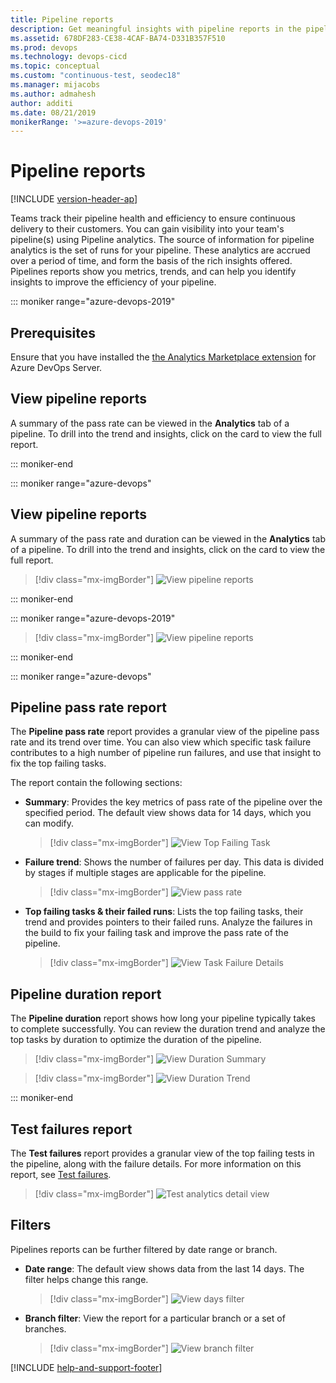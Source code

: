 ```yaml
---
title: Pipeline reports
description: Get meaningful insights with pipeline reports in the pipeline
ms.assetid: 678DF283-CE38-4CAF-BA74-D331B357F510
ms.prod: devops
ms.technology: devops-cicd
ms.topic: conceptual
ms.custom: "continuous-test, seodec18"
ms.manager: mijacobs
ms.author: admahesh
author: additi
ms.date: 08/21/2019
monikerRange: '>=azure-devops-2019'
---
```


# Pipeline reports

[!INCLUDE [version-header-ap](../_shared/version-server-2019-rtm.md)]

Teams track their pipeline health and efficiency to ensure continuous delivery to their customers. You can gain visibility into your team's pipeline(s) using Pipeline analytics. The source of information for pipeline analytics is the set of runs for your pipeline. These analytics are accrued over a period of time, and form the basis of the rich insights offered. Pipelines reports show you metrics, trends, and can help you identify insights to improve the efficiency of your pipeline.  

::: moniker range="azure-devops-2019"

## Prerequisites

Ensure that you have installed the [the Analytics Marketplace extension](../../report/dashboards/analytics-extension.md) for Azure DevOps Server.

## View pipeline reports

A summary of the pass rate can be viewed in the **Analytics** tab of a pipeline. To drill into the trend and insights, click on the card to view the full report.

::: moniker-end

<a name="viewinbuild"></a>

::: moniker range="azure-devops"

## View pipeline reports

A summary of the pass rate and duration can be viewed in the **Analytics** tab of a pipeline. To drill into the trend and insights, click on the card to view the full report.

> [!div class="mx-imgBorder"]
> ![View pipeline reports](_img/pipelines-reports/analyticstab.png)

::: moniker-end

::: moniker range="azure-devops-2019"

> [!div class="mx-imgBorder"]
> ![View pipeline reports](_img/pipelines-reports/analyticstab-server-2019.png)

::: moniker-end

::: moniker range="azure-devops"

## Pipeline pass rate report 

The **Pipeline pass rate** report  provides a granular view of the pipeline pass rate and its trend over time. You can also view which specific task failure contributes to a high number of pipeline run failures, and use that insight to fix the top failing tasks.

The report contain the following sections:

  - **Summary**: Provides the key  metrics of pass rate of the pipeline over the specified period. The default view shows data for 14 days, which you can modify.

    > [!div class="mx-imgBorder"]
    > ![View Top Failing Task](_img/pipelines-reports/top-failing.png)
    
  - **Failure trend**: Shows the number of failures per day. This data is divided by stages if multiple stages are applicable for the pipeline.
    > [!div class="mx-imgBorder"]
    > ![View pass rate](_img/pipelines-reports/pass-rate.png)

  - **Top failing tasks & their failed runs**: Lists the top failing tasks, their trend and provides pointers to their failed runs. Analyze the failures in the build to fix your failing task and improve the pass rate of the pipeline.
        
    > [!div class="mx-imgBorder"]
    > ![View Task Failure Details](_img/pipelines-reports/failing-tasks.png)

## Pipeline duration report

The **Pipeline duration** report shows how long your pipeline typically takes to complete successfully. You can review the duration trend and analyze the top tasks by duration to optimize the duration of the pipeline.

> [!div class="mx-imgBorder"]
> ![View Duration Summary](_img/pipelines-reports/duration-summary.png)

> [!div class="mx-imgBorder"]
> ![View Duration Trend](_img/pipelines-reports/duration-trend.png)

::: moniker-end

## Test failures report

The **Test failures** report provides a granular view of the top failing tests in the pipeline, along with the failure details. For more information on this report, see [Test failures](../test/test-analytics.md#test-failures).

> [!div class="mx-imgBorder"]
![Test analytics detail view](../test/_img/test-analytics/test-failures.png)

## Filters

Pipelines reports can be further filtered by date range or branch. 

- **Date range**: The default view shows data from the last 14 days. The filter helps change this range.
  
    > [!div class="mx-imgBorder"]
    > ![View days filter](_img/pipelines-reports/days-filter.png)

- **Branch filter**: View the report for a particular branch or a set of branches. 
  
    > [!div class="mx-imgBorder"]
    > ![View branch filter](_img/pipelines-reports/branch-filter.png)


[!INCLUDE [help-and-support-footer](../test/_shared/help-and-support-footer.md)] 
